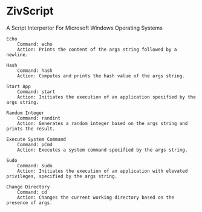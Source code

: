 # ZivScript

A Script Interperter For Microsoft Windows Operating Systems

    Echo
        Command: echo
        Action: Prints the content of the args string followed by a newline.

    Hash
        Command: hash
        Action: Computes and prints the hash value of the args string.

    Start App
        Command: start
        Action: Initiates the execution of an application specified by the args string.

    Random Integer
        Command: randint
        Action: Generates a random integer based on the args string and prints the result.

    Execute System Command
        Command: pCmd
        Action: Executes a system command specified by the args string.

    Sudo
        Command: sudo
        Action: Initiates the execution of an application with elevated privileges, specified by the args string.

    Change Directory
        Command: cd
        Action: Changes the current working directory based on the presence of args.
